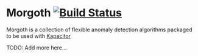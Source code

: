 
Morgoth [![Build Status](https://travis-ci.org/nathanielc/morgoth.svg?branch=master)](https://travis-ci.org/nathanielc/morgoth)
=======

Morgoth is a collection of flexible anomaly detection algorithms packaged to be used with [Kapacitor](https:/github.com/influxdata/kapacitor)

TODO: Add more here...

